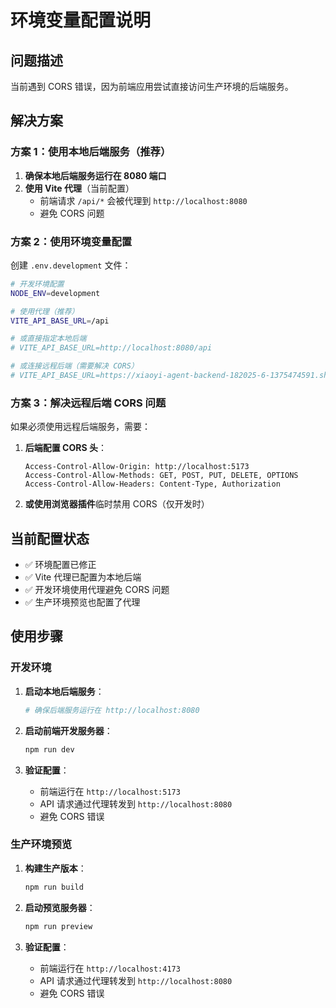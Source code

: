 # 环境变量配置说明

## 问题描述

当前遇到 CORS 错误，因为前端应用尝试直接访问生产环境的后端服务。

## 解决方案

### 方案 1：使用本地后端服务（推荐）

1. **确保本地后端服务运行在 8080 端口**
2. **使用 Vite 代理**（当前配置）
   - 前端请求 `/api/*` 会被代理到 `http://localhost:8080`
   - 避免 CORS 问题

### 方案 2：使用环境变量配置

创建 `.env.development` 文件：

```bash
# 开发环境配置
NODE_ENV=development

# 使用代理（推荐）
VITE_API_BASE_URL=/api

# 或直接指定本地后端
# VITE_API_BASE_URL=http://localhost:8080/api

# 或连接远程后端（需要解决 CORS）
# VITE_API_BASE_URL=https://xiaoyi-agent-backend-182025-6-1375474591.sh.run.tcloudbase.com/api
```

### 方案 3：解决远程后端 CORS 问题

如果必须使用远程后端服务，需要：

1. **后端配置 CORS 头**：
   ```
   Access-Control-Allow-Origin: http://localhost:5173
   Access-Control-Allow-Methods: GET, POST, PUT, DELETE, OPTIONS
   Access-Control-Allow-Headers: Content-Type, Authorization
   ```

2. **或使用浏览器插件**临时禁用 CORS（仅开发时）

## 当前配置状态

- ✅ 环境配置已修正
- ✅ Vite 代理已配置为本地后端
- ✅ 开发环境使用代理避免 CORS 问题
- ✅ 生产环境预览也配置了代理

## 使用步骤

### 开发环境
1. **启动本地后端服务**：
   ```bash
   # 确保后端服务运行在 http://localhost:8080
   ```

2. **启动前端开发服务器**：
   ```bash
   npm run dev
   ```

3. **验证配置**：
   - 前端运行在 `http://localhost:5173`
   - API 请求通过代理转发到 `http://localhost:8080`
   - 避免 CORS 错误

### 生产环境预览
1. **构建生产版本**：
   ```bash
   npm run build
   ```

2. **启动预览服务器**：
   ```bash
   npm run preview
   ```

3. **验证配置**：
   - 前端运行在 `http://localhost:4173`
   - API 请求通过代理转发到 `http://localhost:8080`
   - 避免 CORS 错误
